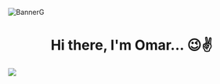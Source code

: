 
![BannerG](https://github.com/OmarQV/OmarQV/assets/153705582/0949c262-d2be-400a-b2da-0460b7db07ab)
<h1 align="center"> Hi there, I'm Omar... 😉✌ </h1>
<p align="left"> 
  <img src="https://komarev.com/ghpvc/?username=OmarQV&label=Profile%20Visitors&color=blueviolet&style=flat%22" /> 
</p>
